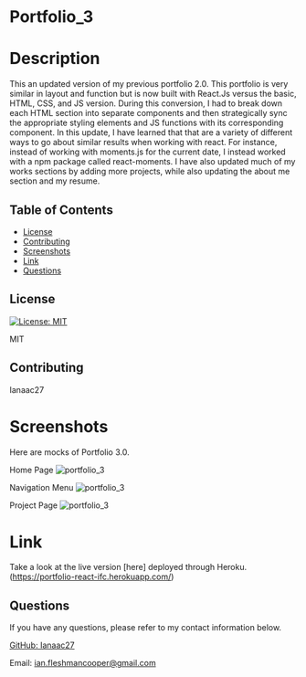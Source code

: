# Portfolio_3
# Description
This an updated version of my previous portfolio 2.0. This portfolio is very similar in layout and function but is now built with React.Js versus the basic, HTML, CSS, and JS version. During this conversion, I had to break down each HTML section into separate components and then strategically sync the appropriate styling elements and JS functions with its corresponding component. In this update, I have learned that that are a variety of different ways to go about similar results when working with react. For instance, instead of working with moments.js for the current date, I instead worked with a npm package called react-moments. I have also updated much of my works sections by adding more projects, while also updating the about me section and my resume. 

## Table of Contents

* [License](#license)
* [Contributing](#contributing)
* [Screenshots](#screenshots)
* [Link](#link)
* [Questions](#questions)

## License

[![License: MIT](https://img.shields.io/badge/License-MIT-yellow.svg)](https://opensource.org/licenses/MIT)

MIT

## Contributing

Ianaac27

# Screenshots
Here are mocks of Portfolio 3.0.

Home Page
![portfolio_3](assets/screenshot.png)

Navigation Menu
![portfolio_3](assets/screenshot2.png)

Project Page
![portfolio_3](assets/screenshot3.png)

# Link
Take a look at the live version [here] deployed through Heroku.(https://portfolio-react-ifc.herokuapp.com/)

## Questions

If you have any questions, please refer to my contact information below.

[GitHub: Ianaac27](https://www.github.com/Ianaac27)

Email: ian.fleshmancooper@gmail.com

